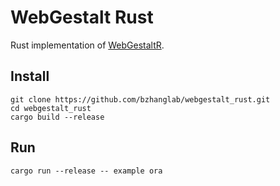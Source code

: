 # WebGestalt Rust

Rust implementation of [WebGestaltR](https://github.com/bzhanglab/webgestaltr). 

## Install

```shell
git clone https://github.com/bzhanglab/webgestalt_rust.git
cd webgestalt_rust
cargo build --release
```

## Run

```shell
cargo run --release -- example ora
```
